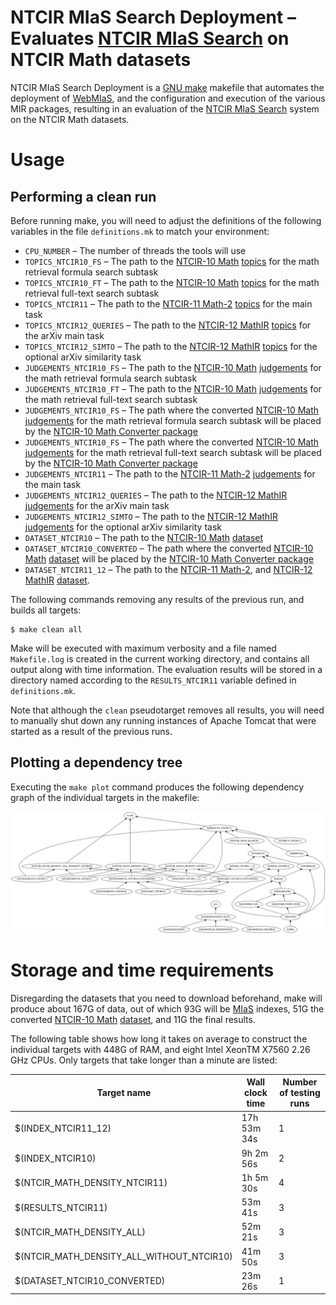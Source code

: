 NTCIR MIaS Search Deployment – Evaluates [NTCIR MIaS Search][ntcir-mias-search] on NTCIR Math datasets
======================================================================================================

NTCIR MIaS Search Deployment is a [GNU make][make] makefile that automates the
deployment of [WebMIaS][], and the configuration and execution of the various
MIR packages, resulting in an evaluation of the [NTCIR MIaS
Search][ntcir-mias-search] system on the NTCIR Math datasets.

 [make]: https://www.gnu.org/software/make/manual/make.html
 [ntcir-mias-search]: https://github.com/MIR-MU/ntcir-mias-search
 [WebMIaS]: https://github.com/MIR-MU/WebMIaS

Usage
=====
Performing a clean run
----------------------
Before running make, you will need to adjust the definitions of the following
variables in the file `definitions.mk` to match your environment:

- `CPU_NUMBER` – The number of threads the tools will use
- `TOPICS_NTCIR10_FS` – The path to the [NTCIR-10 Math][aizawaetal13-ntcir10]
  [topics][ntcir-task-data] for the math retrieval formula search subtask
- `TOPICS_NTCIR10_FT` – The path to the [NTCIR-10 Math][aizawaetal13-ntcir10]
  [topics][ntcir-task-data] for the math retrieval full-text search subtask
- `TOPICS_NTCIR11` – The path to the [NTCIR-11 Math-2][aizawaetal14-ntcir11]
  [topics][ntcir-task-data] for the main task
- `TOPICS_NTCIR12_QUERIES` – The path to the [NTCIR-12
  MathIR][zanibbi16-ntcir12] [topics][ntcir-task-data] for the arXiv main
  task
- `TOPICS_NTCIR12_SIMTO` – The path to the [NTCIR-12 MathIR][zanibbi16-ntcir12]
  [topics][ntcir-task-data] for the optional arXiv similarity task
- `JUDGEMENTS_NTCIR10_FS` – The path to the [NTCIR-10 Math][aizawaetal13-ntcir10]
  [judgements][ntcir-task-data] for the math retrieval formula search subtask
- `JUDGEMENTS_NTCIR10_FT` – The path to the [NTCIR-10 Math][aizawaetal13-ntcir10]
  [judgements][ntcir-task-data] for the math retrieval full-text search
  subtask
- `JUDGEMENTS_NTCIR10_FS` – The path where the converted [NTCIR-10
  Math][aizawaetal13-ntcir10] [judgements][ntcir-task-data] for the math
  retrieval formula search subtask will be placed by the [NTCIR-10 Math
  Converter package][ntcir10-math-converter]
- `JUDGEMENTS_NTCIR10_FS` – The path where the converted [NTCIR-10
  Math][aizawaetal13-ntcir10] [judgements][ntcir-task-data] for the math
  retrieval full-text search subtask will be placed by the [NTCIR-10 Math
  Converter package][ntcir10-math-converter]
- `JUDGEMENTS_NTCIR11` – The path to the [NTCIR-11
  Math-2][aizawaetal14-ntcir11] [judgements][ntcir-task-data] for the main
  task
- `JUDGEMENTS_NTCIR12_QUERIES` – The path to the [NTCIR-12
  MathIR][zanibbi16-ntcir12] [judgements][ntcir-task-data] for the arXiv
  main task
- `JUDGEMENTS_NTCIR12_SIMTO` – The path to the [NTCIR-12
  MathIR][zanibbi16-ntcir12] [judgements][ntcir-task-data] for the optional
  arXiv similarity task
- `DATASET_NTCIR10` – The path to the [NTCIR-10 Math][aizawaetal13-ntcir10]
  [dataset][ntcir-10-math-data]
- `DATASET_NTCIR10_CONVERTED` – The path where the converted [NTCIR-10
  Math][aizawaetal13-ntcir10] [dataset][ntcir-10-math-data] will be placed by
  the [NTCIR-10 Math Converter package][ntcir10-math-converter]
- `DATASET_NTCIR11_12` – The path to the [NTCIR-11
  Math-2][aizawaetal14-ntcir11], and [NTCIR-12 MathIR][zanibbi16-ntcir12]
  [dataset][ntcir-12-mathir-data].

 [aizawaetal13-ntcir10]: https://ntcir-math.nii.ac.jp/wp-content/blogs.dir/23/files/2013/10/01-NTCIR10-OV-MATH-AizawaA.pdf (NTCIR-10 Math Pilot Task Overview)
 [aizawaetal14-ntcir11]: https://citeseerx.ist.psu.edu/viewdoc/download?doi=10.1.1.686.444&rep=rep1&type=pdf (NTCIR-11 Math-2 Task Overview)
 [ntcir-task-data]: https://www.nii.ac.jp/dsc/idr/en/ntcir/ntcir-taskdata.html (Downloading NTCIR Test Collections Task Data)
 [ntcir10-math-converter]: https://github.com/MIR-MU/ntcir10-math-converter
 [ntcir-10-math-data]: https://ntcir-math.nii.ac.jp/data/ (NTCIR-12 MathIR » Data » NTCIR-10 Math Pilot Task)
 [ntcir-12-mathir-data]: https://ntcir-math.nii.ac.jp/data/ (NTCIR-12 MathIR » Data » NTCIR-12 MathIR Task)
 [zanibbi16-ntcir12]: https://research.nii.ac.jp/ntcir/workshop/OnlineProceedings12/pdf/ntcir/OVERVIEW/01-NTCIR12-OV-MathIR-ZanibbiR.pdf (NTCIR-12 MathIR Task Overview)

The following commands removing any results of the previous run, and builds all
targets:

```
$ make clean all
```

Make will be executed with maximum verbosity and a file named `Makefile.log` is
created in the current working directory, and contains all output along with
time information. The evaluation results will be stored in a directory named
according to the `RESULTS_NTCIR11` variable defined in `definitions.mk`.

Note that although the `clean` pseudotarget removes all results, you will need
to manually shut down any running instances of Apache Tomcat that were started
as a result of the previous runs.

Plotting a dependency tree
--------------------------
Executing the `make plot` command produces the following dependency graph of
the individual targets in the makefile:

 ![Dependency tree](Makefile.svg)

Storage and time requirements
=============================
Disregarding the datasets that you need to download beforehand, make will
produce about 167G of data, out of which 93G will be [MIaS][] indexes, 51G the
converted [NTCIR-10 Math][aizawaetal13-ntcir10] [dataset][ntcir-10-math-data],
and 11G the final results.

The following table shows how long it takes on average to construct the
individual targets with 448G of RAM, and eight Intel XeonTM X7560 2.26 GHz
CPUs. Only targets that take longer than a minute are listed:

| Target name  | Wall clock time | Number of testing runs |
| ------------ | --------------- | ---------------------- |
| $(INDEX_NTCIR11_12) | 17h 53m 34s | 1 |
| $(INDEX_NTCIR10) | 9h 2m 56s | 2 |
| $(NTCIR_MATH_DENSITY_NTCIR11) | 1h 5m 30s | 4 |
| $(RESULTS_NTCIR11) | 53m 41s | 3 |
| $(NTCIR_MATH_DENSITY_ALL) | 52m 21s | 3 |
| $(NTCIR_MATH_DENSITY_ALL_WITHOUT_NTCIR10) | 41m 50s | 3 |
| $(DATASET_NTCIR10_CONVERTED) | 23m 26s | 1 |

 [MIaS]: https://github.com/MIR-MU/MIaS

